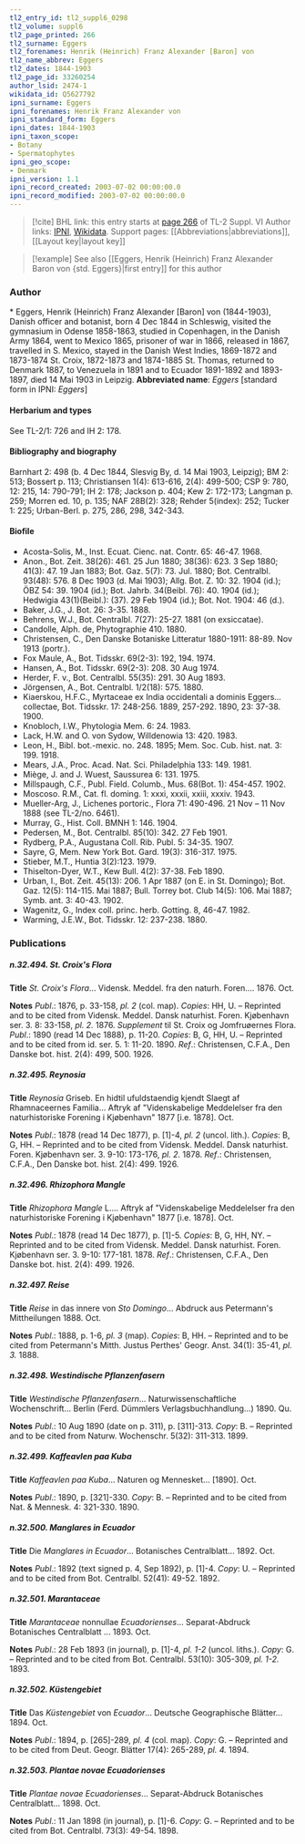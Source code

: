 ```yaml
---
tl2_entry_id: tl2_suppl6_0298
tl2_volume: suppl6
tl2_page_printed: 266
tl2_surname: Eggers
tl2_forenames: Henrik (Heinrich) Franz Alexander [Baron] von
tl2_name_abbrev: Eggers
tl2_dates: 1844-1903
tl2_page_id: 33260254
author_lsid: 2474-1
wikidata_id: Q5627792
ipni_surname: Eggers
ipni_forenames: Henrik Franz Alexander von
ipni_standard_form: Eggers
ipni_dates: 1844-1903
ipni_taxon_scope: 
- Botany
- Spermatophytes
ipni_geo_scope: 
- Denmark
ipni_version: 1.1
ipni_record_created: 2003-07-02 00:00:00.0
ipni_record_modified: 2003-07-02 00:00:00.0
---
```


> [!cite] BHL link: this entry starts at [page 266](https://www.biodiversitylibrary.org/page/33260254) of TL-2 Suppl. VI
> Author links: [IPNI](https://www.ipni.org/a/2474-1), [Wikidata](https://www.wikidata.org/wiki/Q5627792). Support pages: [[Abbreviations|abbreviations]], [[Layout key|layout key]]

> [!example] See also [[Eggers, Henrik (Heinrich) Franz Alexander Baron von {std. Eggers}|first entry]] for this author

### Author

\* Eggers, Henrik (Heinrich) Franz Alexander \[Baron\] von (1844-1903), Danish officer and botanist, born 4 Dec 1844 in Schleswig, visited the gymnasium in Odense 1858-1863, studied in Copenhagen, in the Danish Army 1864, went to Mexico 1865, prisoner of war in 1866, released in 1867, travelled in S. Mexico, stayed in the Danish West Indies, 1869-1872 and 1873-1874 St. Croix, 1872-1873 and 1874-1885 St. Thomas, returned to Denmark 1887, to Venezuela in 1891 and to Ecuador 1891-1892 and 1893-1897, died 14 Mai 1903 in Leipzig. 
**Abbreviated name**: *Eggers* \[standard form in IPNI: *Eggers*\]

#### Herbarium and types

See TL-2/1: 726 and IH 2: 178.

#### Bibliography and biography

Barnhart 2: 498 (b. 4 Dec 1844, Slesvig By, d. 14 Mai 1903, Leipzig); BM 2: 513; Bossert p. 113; Christiansen 1(4): 613-616, 2(4): 499-500; CSP 9: 780, 12: 215, 14: 790-791; IH 2: 178; Jackson p. 404; Kew 2: 172-173; Langman p. 259; Morren ed. 10, p. 135; NAF 28B(2): 328; Rehder 5(index): 252; Tucker 1: 225; Urban-Berl. p. 275, 286, 298, 342-343.

#### Biofile

- Acosta-Solis, M., Inst. Ecuat. Cienc. nat. Contr. 65: 46-47. 1968.
- Anon., Bot. Zeit. 38(26): 461. 25 Jun 1880; 38(36): 623. 3 Sep 1880; 41(3): 47. 19 Jan 1883; Bot. Gaz. 5(7): 73. Jul. 1880; Bot. Centralbl. 93(48): 576. 8 Dec 1903 (d. Mai 1903); Allg. Bot. Z. 10: 32. 1904 (id.); ÖBZ 54: 39. 1904 (id.); Bot. Jahrb. 34(Beibl. 76): 40. 1904 (id.); Hedwigia 43(1)(Beibl.): (37). 29 Feb 1904 (id.); Bot. Not. 1904: 46 (d.).
- Baker, J.G., J. Bot. 26: 3-35. 1888.
- Behrens, W.J., Bot. Centralbl. 7(27): 25-27. 1881 (on exsiccatae).
- Candolle, Alph. de, Phytographie 410. 1880.
- Christensen, C., Den Danske Botaniske Litteratur 1880-1911: 88-89. Nov 1913 (portr.).
- Fox Maule, A., Bot. Tidsskr. 69(2-3): 192, 194. 1974.
- Hansen, A., Bot. Tidsskr. 69(2-3): 208. 30 Aug 1974.
- Herder, F. v., Bot. Centralbl. 55(35): 291. 30 Aug 1893.
- Jörgensen, A., Bot. Centralbl. 1/2(18): 575. 1880.
- Kiaerskou, H.F.C., Myrtaceae ex India occidentali a dominis Eggers... collectae, Bot. Tidsskr. 17: 248-256. 1889, 257-292. 1890, 23: 37-38. 1900.
- Knobloch, I.W., Phytologia Mem. 6: 24. 1983.
- Lack, H.W. and O. von Sydow, Willdenowia 13: 420. 1983.
- Leon, H., Bibl. bot.-mexic. no. 248. 1895; Mem. Soc. Cub. hist. nat. 3: 199. 1918.
- Mears, J.A., Proc. Acad. Nat. Sci. Philadelphia 133: 149. 1981.
- Miège, J. and J. Wuest, Saussurea 6: 131. 1975.
- Millspaugh, C.F., Publ. Field. Columb., Mus. 68(Bot. 1): 454-457. 1902.
- Moscoso. R.M., Cat. fl. doming. 1: xxxi, xxxii, xxiii, xxxiv. 1943.
- Mueller-Arg, J., Lichenes portoric., Flora 71: 490-496. 21 Nov – 11 Nov 1888 (see TL-2/no. 6461).
- Murray, G., Hist. Coll. BMNH 1: 146. 1904.
- Pedersen, M., Bot. Centralbl. 85(10): 342. 27 Feb 1901.
- Rydberg, P.A., Augustana Coll. Rib. Publ. 5: 34-35. 1907.
- Sayre, G, Mem. New York Bot. Gard. 19(3): 316-317. 1975.
- Stieber, M.T., Huntia 3(2):123. 1979.
- Thiselton-Dyer, W.T., Kew Bull. 4(2): 37-38. Feb 1890.
- Urban, I., Bot. Zeit. 45(13): 206. 1 Apr 1887 (on E. in St. Domingo); Bot. Gaz. 12(5): 114-115. Mai 1887; Bull. Torrey bot. Club 14(5): 106. Mai 1887; Symb. ant. 3: 40-43. 1902.
- Wagenitz, G., Index coll. princ. herb. Gotting. 8, 46-47. 1982.
- Warming, J.E.W., Bot. Tidsskr. 12: 237-238. 1880.

### Publications

##### n.32.494. St. Croix's Flora

**Title**
*St. Croix's Flora*... Vidensk. Meddel. fra den naturh. Foren.... 1876. Oct.

**Notes**
*Publ*.: 1876, p. 33-158, *pl. 2* (col. map). *Copies*: HH, U. – Reprinted and to be cited from Vidensk. Meddel. Dansk naturhist. Foren. Kjøbenhavn ser. 3. 8: 33-158, *pl. 2.* 1876.
*Supplement* til St. Croix og Jomfruøernes Flora.
*Publ*.: 1890 (read 14 Dec 1888), p. 11-20. *Copies*: B, G, HH, U. – Reprinted and to be cited from id. ser. 5. 1: 11-20. 1890.
*Ref*.: Christensen, C.F.A., Den Danske bot. hist. 2(4): 499, 500. 1926.

##### n.32.495. Reynosia

**Title**
*Reynosia* Griseb. En hidtil ufuldstaendig kjendt Slaegt af Rhamnaceernes Familia... Aftryk af "Videnskabelige Meddelelser fra den naturhistoriske Forening i Kjøbenhavn" 1877 \[i.e. 1878\]. Oct.

**Notes**
*Publ*.: 1878 (read 14 Dec 1877), p. \[1\]-4, *pl. 2* (uncol. lith.). *Copies*: B, G, HH. – Reprinted and to be cited from Vidensk. Meddel. Dansk naturhist. Foren. Kjøbenhavn ser. 3. 9-10: 173-176, *pl. 2.* 1878.
*Ref*.: Christensen, C.F.A., Den Danske bot. hist. 2(4): 499. 1926.

##### n.32.496. Rhizophora Mangle

**Title**
*Rhizophora Mangle* L.... Aftryk af "Videnskabelige Meddelelser fra den naturhistoriske Forening i Kjøbenhavn" 1877 \[i.e. 1878\]. Oct.

**Notes**
*Publ*.: 1878 (read 14 Dec 1877), p. \[1\]-5. *Copies*: B, G, HH, NY. – Reprinted and to be cited from Vidensk. Meddel. Dansk naturhist. Foren. Kjøbenhavn ser. 3. 9-10: 177-181. 1878.
*Ref*.: Christensen, C.F.A., Den Danske bot. hist. 2(4): 499. 1926.

##### n.32.497. Reise

**Title**
*Reise* in das innere von *Sto Domingo*... Abdruck aus Petermann's Mittheilungen 1888. Oct.

**Notes**
*Publ*.: 1888, p. 1-6, *pl. 3* (map). *Copies*: B, HH. – Reprinted and to be cited from Petermann's Mitth. Justus Perthes' Geogr. Anst. 34(1): 35-41, *pl. 3.* 1888.

##### n.32.498. Westindische Pflanzenfasern

**Title**
*Westindische Pflanzenfasern*... Naturwissenschaftliche Wochenschrift... Berlin (Ferd. Dümmlers Verlagsbuchhandlung...) 1890. Qu.

**Notes**
*Publ*.: 10 Aug 1890 (date on p. 311), p. \[311\]-313. *Copy*: B. – Reprinted and to be cited from Naturw. Wochenschr. 5(32): 311-313. 1899.

##### n.32.499. Kaffeavlen paa Kuba

**Title**
*Kaffeavlen paa Kuba*... Naturen og Mennesket... \[1890\]. Oct.

**Notes**
*Publ*.: 1890, p. \[321\]-330. *Copy*: B. – Reprinted and to be cited from Nat. & Mennesk. 4: 321-330. 1890.

##### n.32.500. Manglares in Ecuador

**Title**
Die *Manglares in Ecuador*... Botanisches Centralblatt... 1892. Oct.

**Notes**
*Publ*.: 1892 (text signed p. 4, Sep 1892), p. \[1\]-4. *Copy*: U. – Reprinted and to be cited from Bot. Centralbl. 52(41): 49-52. 1892.

##### n.32.501. Marantaceae

**Title**
*Marantaceae* nonnullae *Ecuadorienses*... Separat-Abdruck Botanisches Centralblatt ... 1893. Oct.

**Notes**
*Publ*.: 28 Feb 1893 (in journal), p. \[1\]-4, *pl. 1-2* (uncol. liths.). *Copy*: G. – Reprinted and to be cited from Bot. Centralbl. 53(10): 305-309, *pl. 1-2.* 1893.

##### n.32.502. Küstengebiet

**Title**
Das *Küstengebiet* von *Ecuador*... Deutsche Geographische Blätter... 1894. Oct.

**Notes**
*Publ*.: 1894, p. \[265\]-289, *pl. 4* (col. map). *Copy*: G. – Reprinted and to be cited from Deut. Geogr. Blätter 17(4): 265-289, *pl. 4.* 1894.

##### n.32.503. Plantae novae Ecuadorienses

**Title**
*Plantae novae Ecuadorienses*... Separat-Abdruck Botanisches Centralblatt... 1898. Oct.

**Notes**
*Publ*.: 11 Jan 1898 (in journal), p. \[1\]-6. *Copy*: G. – Reprinted and to be cited from Bot. Centralbl. 73(3): 49-54. 1898.


